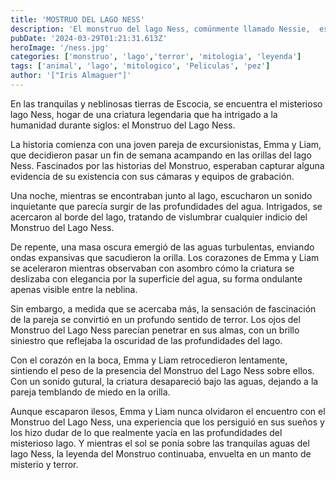 ```yaml
---
title: 'MOSTRUO DEL LAGO NESS'
description: 'El monstruo del lago Ness, comúnmente llamado Nessie, ​ es el nombre de un animal legendario que se dice que habita en el lago Ness, un profundo lago de agua dulce cerca de la ciudad de Inverness, en Escocia. Junto con Pie Grande y Yeti, Nessie es quizá el misterio más popular y más difundido de la criptozoología.'
pubDate: '2024-03-29T01:21:31.613Z'
heroImage: '/ness.jpg'
categories: ['monstruo', 'lago','terror', 'mitologia', 'leyenda']
tags: ['animal', 'lago', 'mitologico', 'Peliculas', 'pez']
author: '["Iris Almaguer"]'
---
```


En las tranquilas y neblinosas tierras de Escocia, se encuentra el misterioso lago Ness, hogar de una criatura legendaria que ha intrigado a la humanidad durante siglos: el Monstruo del Lago Ness.

La historia comienza con una joven pareja de excursionistas, Emma y Liam, que decidieron pasar un fin de semana acampando en las orillas del lago Ness. Fascinados por las historias del Monstruo, esperaban capturar alguna evidencia de su existencia con sus cámaras y equipos de grabación.

Una noche, mientras se encontraban junto al lago, escucharon un sonido inquietante que parecía surgir de las profundidades del agua. Intrigados, se acercaron al borde del lago, tratando de vislumbrar cualquier indicio del Monstruo del Lago Ness.

De repente, una masa oscura emergió de las aguas turbulentas, enviando ondas expansivas que sacudieron la orilla. Los corazones de Emma y Liam se aceleraron mientras observaban con asombro cómo la criatura se deslizaba con elegancia por la superficie del agua, su forma ondulante apenas visible entre la neblina.

Sin embargo, a medida que se acercaba más, la sensación de fascinación de la pareja se convirtió en un profundo sentido de terror. Los ojos del Monstruo del Lago Ness parecían penetrar en sus almas, con un brillo siniestro que reflejaba la oscuridad de las profundidades del lago.

Con el corazón en la boca, Emma y Liam retrocedieron lentamente, sintiendo el peso de la presencia del Monstruo del Lago Ness sobre ellos. Con un sonido gutural, la criatura desapareció bajo las aguas, dejando a la pareja temblando de miedo en la orilla.

Aunque escaparon ilesos, Emma y Liam nunca olvidaron el encuentro con el Monstruo del Lago Ness, una experiencia que los persiguió en sus sueños y los hizo dudar de lo que realmente yacía en las profundidades del misterioso lago. Y mientras el sol se ponía sobre las tranquilas aguas del lago Ness, la leyenda del Monstruo continuaba, envuelta en un manto de misterio y terror.